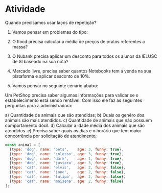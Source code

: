 # Atividade 

Quando precisamos usar laços de repetição? 

1. Vamos pensar em problemas do tipo:

1. O Ifood precisa calcular a média de preços de pratos referentes a massa?
2. O Nubank precisa aplicar um desconto para todos os alunos da IELUSC de SI baseado na sua nota?
3. Mercado livre, precisa saber quantos Notebooks tem á venda na sua plataforma e aplicar desconto de 10%.


2. Vamos pensar no seguinte cenário abaixo:

Um PetShop precisa saber algumas informações para validar se o estabelecimento está sendo rentável:
Com isso ele faz as seguintes perguntas para a administradora:

a) Quantidade de animais que são atendidas;
b) Quais os genêro dos animais são mais atendidos.
c) Quantidade de animais que não possuem comportamento dócil.
d) Calcular a idade média dos animais que são atendidos.
e) Precisa saber quais os dias e o horário que tem maior concorrência por solicitação de atendimento;

```js
const animal = [
  {type: 'dog', name: 'bets',    age: 3, funny: true},
  {type: 'dog', name: 'colosso', age: 3, funny: true},
  {type: 'dog', name: 'dark',    age: 1, funny: true},
  {type: 'dog', name: 'jussara', age: 3, funny: true},
  {type: 'cat', name: 'elvis',   age: 2, funny: false},
  {type: 'cat', name: 'jone',    age: 2, funny: false},
  {type: 'cat', name: 'tulipa',  age: 2, funny: false},
  {type: 'cat', name: 'maizena', age: 2, funny: false} 
];
```